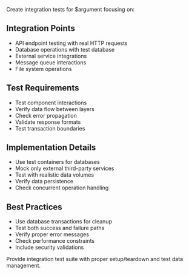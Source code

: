 Create integration tests for $argument focusing on:

## Integration Points
- API endpoint testing with real HTTP requests
- Database operations with test database
- External service integrations
- Message queue interactions
- File system operations

## Test Requirements
- Test component interactions
- Verify data flow between layers
- Check error propagation
- Validate response formats
- Test transaction boundaries

## Implementation Details
- Use test containers for databases
- Mock only external third-party services
- Test with realistic data volumes
- Verify data persistence
- Check concurrent operation handling

## Best Practices
- Use database transactions for cleanup
- Test both success and failure paths
- Verify proper error messages
- Check performance constraints
- Include security validations

Provide integration test suite with proper setup/teardown and test data management.